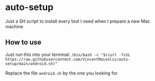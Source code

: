 # auto-setup
Just a SH script to install every tool I need when I prepare a new Mac machine

## How to use
Just run this into your terminal:
`/bin/bash -c "$(curl -fsSL https://raw.githubusercontent.com/VincentMasselis/auto-setup/main/android.sh)"`

Replace the file `android.sh` by the one you looking for.
